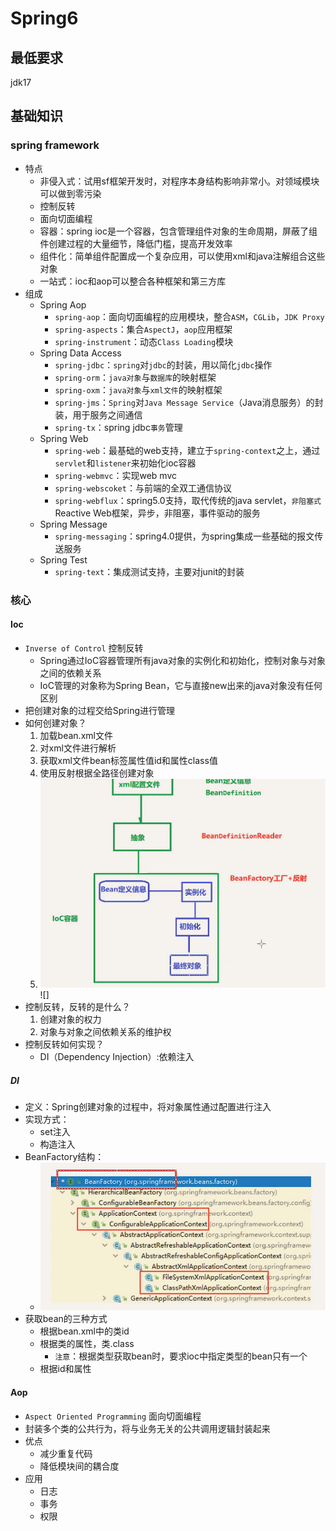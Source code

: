 # Spring6
## 最低要求
jdk17
## 基础知识
### spring framework
* 特点
  * 非侵入式：试用sf框架开发时，对程序本身结构影响非常小。对领域模块可以做到零污染
  * 控制反转
  * 面向切面编程
  * 容器：spring ioc是一个容器，包含管理组件对象的生命周期，屏蔽了组件创建过程的大量细节，降低门槛，提高开发效率
  * 组件化：简单组件配置成一个复杂应用，可以使用xml和java注解组合这些对象
  * 一站式：ioc和aop可以整合各种框架和第三方库
* 组成
  * Spring Aop
    * `spring-aop`：面向切面编程的应用模块，整合`ASM`，`CGLib`，`JDK Proxy`
    * `spring-aspects`：集合`AspectJ`，`aop`应用框架
    * `spring-instrument`：动态`Class Loading`模块
  * Spring Data Access
    * `spring-jdbc`：`spring`对`jdbc`的封装，用以简化`jdbc`操作
    * `spring-orm`：`java对象`与`数据库`的映射框架
    * `spring-oxm`：`java对象`与`xml文件`的映射框架
    * `spring-jms`：`Spring`对`Java Message Service`（Java消息服务）的封装，用于服务之间通信
    * `spring-tx`：spring jdbc`事务`管理
  * Spring Web
    * `spring-web`：最基础的web支持，建立于`spring-context`之上，通过`servlet`和`listener`来初始化ioc容器
    * `spring-webmvc`：实现web mvc
    * `spring-webscoket`：与前端的全双工通信协议
    * `spring-webflux`：spring5.0支持，取代传统的java servlet，`非阻塞式`Reactive Web框架，异步，非阻塞，事件驱动的服务
  * Spring Message
    * `spring-messaging`：spring4.0提供，为spring集成一些基础的报文传送服务
  * Spring Test
    * `spring-text`：集成测试支持，主要对junit的封装

### 核心
#### Ioc
* `Inverse of Control` 控制反转
  * Spring通过IoC容器管理所有java对象的实例化和初始化，控制对象与对象之间的依赖关系
  * IoC管理的对象称为Spring Bean，它与直接new出来的java对象没有任何区别
* 把创建对象的过程交给Spring进行管理
* 如何创建对象？
  1. 加载bean.xml文件
  2. 对xml文件进行解析
  3. 获取xml文件bean标签属性值id和属性class值
  4. 使用反射根据全路径创建对象
  5. ![img.png](img.png)![]
* 控制反转，反转的是什么？
  1. 创建对象的权力
  2. 对象与对象之间依赖关系的维护权
* 控制反转如何实现？
  * DI（Dependency Injection）:依赖注入
##### DI
* 定义：Spring创建对象的过程中，将对象属性通过配置进行注入
* 实现方式：
  * set注入
  * 构造注入
* BeanFactory结构：
  * ![img_1.png](img_1.png)
* 获取bean的三种方式
  * 根据bean.xml中的类id
  * 根据类的属性，类.class
    * `注意`：根据类型获取bean时，要求ioc中指定类型的bean只有一个
  * 根据id和属性
#### Aop
* `Aspect Oriented Programming` 面向切面编程
* 封装多个类的公共行为，将与业务无关的公共调用逻辑封装起来
* 优点
  * 减少重复代码
  * 降低模块间的耦合度
* 应用
  * 日志
  * 事务
  * 权限